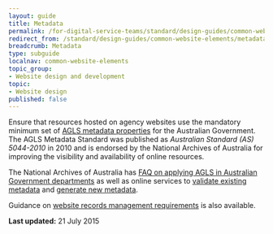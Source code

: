 ```yaml
---
layout: guide
title: Metadata
permalink: /for-digital-service-teams/standard/design-guides/common-website-elements/metadata/
redirect_from: /standard/design-guides/common-website-elements/metadata/
breadcrumb: Metadata
type: subguide
localnav: common-website-elements
topic_group:
- Website design and development
topic:
- Website design
published: false
---
```

Ensure that resources hosted on agency websites use the mandatory minimum set of [AGLS metadata properties](http://www.agls.gov.au/documents/obligation/) for the Australian Government. The AGLS Metadata Standard was published as _Australian Standard (AS) 5044-2010_ in 2010 and is endorsed by the National Archives of Australia for improving the visibility and availability of online resources.

The National Archives of Australia has [FAQ on applying AGLS in Australian Government departments](http://www.naa.gov.au/records-management/agency/create-capture-describe/describe/agls-faq.aspx) as well as online services to [validate existing metadata](http://www.agls.gov.au/validator) and [generate new metadata](http://www.agls.gov.au/generator).

Guidance on [website records management requirements](/standard/design-guides/records-management/) is also available.

**Last updated:** 21 July 2015
